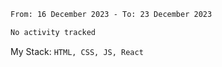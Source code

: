 <!--START_SECTION:waka-->

```txt
From: 16 December 2023 - To: 23 December 2023

No activity tracked
```

<!--END_SECTION:waka-->
My Stack: `HTML, CSS, JS, React`
